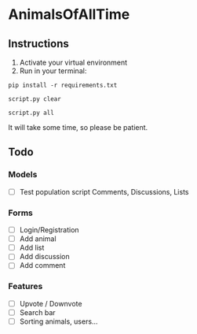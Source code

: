 # AnimalsOfAllTime

## Instructions
1. Activate your virtual environment
2. Run in your terminal:
``` shell
pip install -r requirements.txt
```
``` shell
script.py clear
```
``` shell
script.py all
```
It will take some time, so please be patient.

## Todo
### Models
- [ ] Test population script Comments, Discussions, Lists
### Forms
- [ ] Login/Registration
- [ ] Add animal
- [ ] Add list
- [ ] Add discussion
- [ ] Add comment
### Features
- [ ] Upvote / Downvote
- [ ] Search bar
- [ ] Sorting animals, users...
